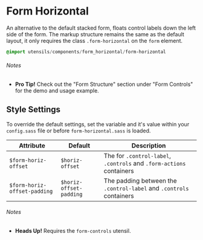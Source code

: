 
# Form Horizontal
An alternative to the default stacked form, floats control labels down
the left side of the form. The markup structure remains the same as the
default layout, it only requires the class `.form-horizontal` on the
`form` element.

```sass
@import utensils/components/form_horizontal/form-horizontal
```

###### Notes
- **Pro Tip!** Check out the "Form Structure" section under "Form
  Controls" for the demo and usage example.

## Style Settings
To override the default settings, set the variable and it's value
within your `config.sass` file or before `form-horizontal.sass` is loaded.

Attribute                    | Default                  | Description
---------------------------- | ------------------------ | -------------------------------------------
`$form-horiz-offset`         | `$horiz-offset`          | The for `.control-label`, `.controls` and `.form-actions` containers
`$form-horiz-offset-padding` | `$horiz-offset-padding`  | The padding between the `.control-label` and `.controls` containers

###### Notes
- **Heads Up!** Requires the `form-controls` utensil.

